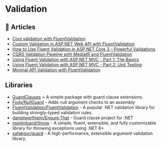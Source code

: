 
# Validation

## 📝 Articles
- [Cool validation with FluentValidation](https://www.code4it.dev/blog/fluentvalidation)
- [Custom Validation in ASP.NET Web API with FluentValidation](https://exceptionnotfound.net/custom-validation-in-asp-net-web-api-with-fluentvalidation/)
- [How to Use Fluent Validation in ASP.NET Core 3 – Powerful Validations](https://codewithmukesh.com/blog/fluent-validation-aspnet-core/)
- [CQRS Validation Pipeline with MediatR and FluentValidation](https://code-maze.com/cqrs-mediatr-fluentvalidation/)
- [Using Fluent Validation with ASP.NET MVC - Part 1: The Basics](https://www.jerriepelser.com/blog/using-fluent-validation-with-asp-net-mvc-part-1-the-basics/)
- [Using Fluent Validation with ASP.NET MVC - Part 2: Unit Testing](https://www.jerriepelser.com/blog/using-fluent-validation-with-asp-net-mvc-part-2-unit-testing/)
- [Minimal API Validation with FluentValidation](https://khalidabuhakmeh.com/minimal-api-validation-with-fluentvalidation)
## Libraries

- [GuardClauses](https://github.com/ardalis/GuardClauses) > A simple package with guard clause extensions.
- [Fody/NullGuard](https://github.com/Fody/NullGuard) - Adds null argument checks to an assembly
- [FluentValidation/FluentValidation](https://github.com/FluentValidation/FluentValidation) - A popular .NET validation library for building strongly-typed validation rules.
- [danielwertheim/Ensure.That](https://github.com/danielwertheim/Ensure.That) - Guard clause project for .NET
- [mantinband/throw](https://github.com/mantinband/throw) - A simple, fluent, extensible, and fully customizable library for throwing exceptions using .NET 6+
- [safakgur/guard](https://github.com/safakgur/guard) - A high-performance, extensible argument validation library.
